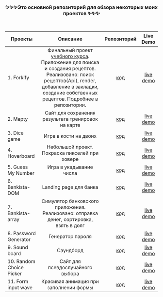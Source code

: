 <h3 align="center">✨✨✨Это основной репозиторий для обзора некоторых моих  проектов ✨✨✨</h3>

<br>  

| Проекты                  |                                                                                               Описание                                                                                               |                                                 Репозиторий                                                 |                          Live Demo                          |
| ------------------------ | :--------------------------------------------------------------------------------------------------------------------------------------------------------------------------------------------------: | :---------------------------------------------------------------------------------------------------------: | :---------------------------------------------------------: |
| 1. Forkify               | Финальный проект [учебного курса](https://www.udemy.com/certificate/UC-b371cdaa-5532-43fe-a29f-dd31e3bfa36f/). Приложение для поиска и создания рецептов. Реализовано: поиск рецептов(Api), render, добавление в закладки, создание собственных рецептов. Подробнее в репозитории. |                      [код](https://github.com/Adelsspace/recipes-study-project-final)                       |       [live demo](https://recipes-adel.netlify.app/)        |
| 2. Mapty                 |                                                                         Сайт для сохранения результата тренировок на карте                                                                          |              [код](https://githttps://github.com/Adelsspace/study-projects/tree/master/mapty)               |         [live demo](https://mapty-adel.netlify.app)         |
| 3. Dice game             |                                                                                        Игра в кости на двоих                                                                                         |           [код](https://githttps://github.com/Adelsspace/study-projects/tree/master/dice%20game)            |         [live demo](https://dice-adel.netlify.app)          |
| 4. Hoverboard            |                                                                            Небольшой проект. Покраска пикселей при ховере                                                                            |                 [код](https://github.com/Adelsspace/study-projects/tree/master/Hoverboard)                  |      [live demo](https://hoverboard-adel.netlify.app/)      |
| 5. Guess My Number       |                                                                                       Игра в укадывание числа                                                                                        |         [код](https://github.com/Adelsspace/study-projects/tree/master/guess%20my%20number%20game)          |    [live demo](https://guessmynumber-adel.netlify.app/)     |
| 6. Bankista-DOM          |                                                                                        Landing page для банка                                                                                        | [код](https://github.com/Adelsspace/rhttps://github.com/Adelsspace/study-projects/tree/master/bankista-DOM) |     [live demo](https://bankista-dom-adel.netlify.app/)     |
| 7. Bankista-array        |                                                       Симулятор банковского приложения. Реализовано: отправка денег, сортировка, взять в долг                                                        |               [код](https://github.com/Adelsspace/study-projects/tree/master/bankista-array)                |    [live demo](https://bankista-array-adel.netlify.app/)    |
| 8. Password Generator    |                                                                                           Генератор пароля                                                                                           |            [код](https://github.com/Adelsspace/study-projects/tree/master/Password%20Generator)             |  [live demo](https://password-generator-adel.netlify.app/)  |
| 9. Sound board           |                                                                                              Саундборд                                                                                               |                 [код](https://github.com/Adelsspace/study-projects/tree/master/sound-board)                 |      [live demo](https://sound-board-adel.netlify.app)      |
| 10. Random Choice Picker |                                                                                   Сайт для псевдослучайного выбора                                                                                   |          [код](https://github.com/Adelsspace/study-projects/tree/master/Random%20Choice%20Picker)           | [live demo](https://random-choice-picker-adel.netlify.app/) |
| 11. Form input wave      |                                                                                Красивая анимация при заполнении формы                                                                                |               [код](https://github.com/Adelsspace/study-projects/tree/master/form-input-wave)               |     [live demo](https://forminputwave-adel.netlify.app)     |

